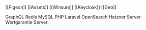 [[Pigeon]]
[[Assets]]
[[Winsure]]
[[Keycloak]]
[[Geo]]

GraphQL
Redis
MySQL
PHP
Laravel
OpenSearch
Hetzner Server
Wertgarantie Server